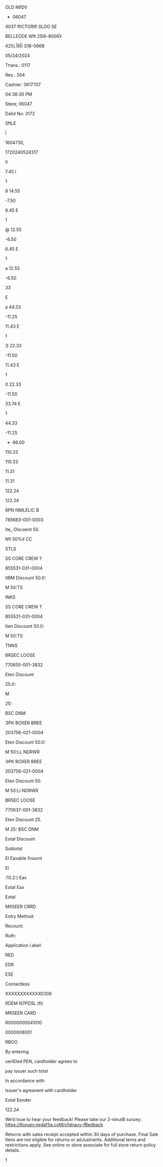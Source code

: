 OLD NflDV

- 06047

4037 ffiCTORIfl SLOO SE

BELLEODE Wft لأ8006-6ا25

اً6اً.)425) S18-066B

05/24/2024

T٢ans.: 0117

Res.: 304

Cashier: 3617707

04:38:30 PM

Stere; 06047

Dalid No: 3172

SftLE

ΐ

1604730,

1720240524317

II

7.45 ĩ

1

8 14.55

-7.50

6.45 E

1

@ 12.55

-6.50

6.45 E

1

a 12.55

-6.50

33

E

a 44.53

-11.25

11.43 E

1

Э 22.33

-11.50

11.43 E

1

0 22.33

-11.50

33.74 E

1

44.33

-11.25

- 66.00

110.33

110.33

11.31

11.31

122.24

122.24

6ΡΝ filMLELIC В

785683-001-0003

Ite„ Olsceent 50.

Nfi 50%لا CC

STLS

SS CORE CREW 1'

855531-031-0004

ItBM Discount 50.0؛

M 50؛TS

INKS

SS CORE CREW T

Β55531-031-0004

Iten Discount 50.0؛

M 50؛TS

TNNS

BRSEC LOOSE

770655-001-3832

Eten Discount

25.0؛

M

25؛

BSC DNM

ЭРК BOXER BREE

203756-021-0004

Eten Discount 50.0؛

M 50؛LL NDRWR

ЭРК BOXER BREE

203756-021-0004

Etan Discount 50.

M 50؛Ll NDRWR

BRSEC LOOSE

770637-001-3832

Eten Discount 25.

M 25؛ BSC DNM

Eotal Discount

Subtotal

El Eaxable finoont

El

؛10.2؛) Eax

Eotal Eax

Eotal

MflSEER CRRD

Entry Method:

Recount:

Ruth:

Application l.abel:

RED

EDR

ESE

Contactless

ΧΧΧΧΧΧΧΧΧΧΧΧ0308

RDEM N7PDSL (fl)

MRSEER CARD

R0000000041010

0000008001

RBOO

By entering

oerlEled PEN, cardholder agrees to

pay issuer such total

In accordance with

Issuer's agreanent with cardholder

Eotal Eender

122.24

We’d loue to hear your feedback!
Please take our 2-nìnutB suruey:
https://6uruey.neda11ia.coM/o1dnauy-fBedback

Returns with sales receipt accepted within 30 days of
purchase. Final Sale Itens are not eligible for returns
or adJustnents. Additional terns and restrictions
apply. See online or store associate for full store
return policy details.

1
